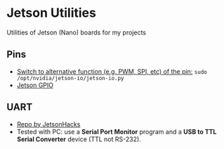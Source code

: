 # Jetson Utilities
Utilities of Jetson (Nano) boards for my projects

## Pins
* [Switch to alternative function (e.g. PWM, SPI, etc) of the pin:](https://docs.nvidia.com/jetson/archives/r34.1/DeveloperGuide/text/HR/ConfiguringTheJetsonExpansionHeaders.html) `sudo /opt/nvidia/jetson-io/jetson-io.py`
* [Jetson GPIO](https://github.com/NVIDIA/jetson-gpio)

## UART
* [Repo by JetsonHacks](https://github.com/JetsonHacksNano/UARTDemo)
* Tested with PC: use a **Serial Port Monitor** program and a **USB to TTL Serial Converter** device (TTL not RS-232).
